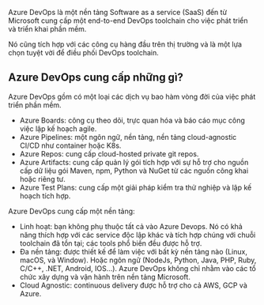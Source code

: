 Azure DevOps là một nền tảng Software as a service (SaaS) đến từ Microsoft cung cấp một end-to-end DevOps toolchain cho việc phát triển và triển khai phần mềm.

Nó cũng tích hợp với các công cụ hàng đầu trên thị trường và là một lựa chọn tuyệt vời để điều phối DevOps toolchain.

## Azure DevOps cung cấp những gì?

Azure DevOps gồm có một loại các dịch vụ bao hàm vòng đời của việc phát triển phần mềm.

- Azure Boards: công cụ theo dõi, trực quan hóa và báo cáo mục công việc lập kế hoạch agile.
- Azure Pipelines: một ngôn ngữ, nền tảng, nền tảng cloud-agnostic CI/CD như container hoặc K8s.
- Azure Repos: cung cấp cloud-hosted private git repos.
- Azure Artifacts: cung cấp quản lý gói tích hợp với sự hỗ trợ cho nguồn cấp dữ liệu gói Maven, npm, Python và NuGet từ các nguồn công khai hoặc riêng tư.
- Azure Test Plans: cung cấp một giải pháp kiểm tra thử nghiệp và lập kế hoạch tích hợp.

Azure DevOps cung cấp một nền tảng:

- Linh hoạt: bạn không phụ thuộc tất cả vào Azure Devops. Nó có khả năng thích hợp với các service độc lập khác và tích hợp chúng với chuỗi toolchain đã tồn tại; các tools phổ biến đều được hỗ trợ.
- Đa nền tảng: được thiết kế để làm việc với bất kỳ nền tảng nào (Linux, macOS, và Window). Hoặc ngôn ngữ (NodeJs, Python, Java, PHP, Ruby, C/C++, .NET, Android, IOS...). Azure DevOps không chỉ nhằm vào các tổ chức xây dựng và vận hành trên nền tảng Microsoft.
- Cloud Agnostic: continuous delivery được hỗ trợ cho cả AWS, GCP và Azure.


